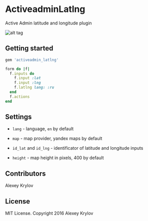 # ActiveadminLatlng

Active Admin latitude and longitude plugin

![alt tag](https://raw.githubusercontent.com/forsaken1/activeadmin-latlng/master/aa_latlng.png)



## Getting started

```ruby
gem 'activeadmin_latlng'
```

```ruby
form do |f|
  f.inputs do
    f.input :lat
    f.input :lng
    f.latlng lang: :ru
  end
  f.actions
end
```



## Settings

* `lang` - language, `en` by default

* `map` - map provider, yandex maps by default

* `id_lat` and `id_lng` - identificator of latitude and longitude inputs

* `height` - map height in pixels, 400 by default



## Contributors

Alexey Krylov

## License

MIT License. Copyright 2016 Alexey Krylov

